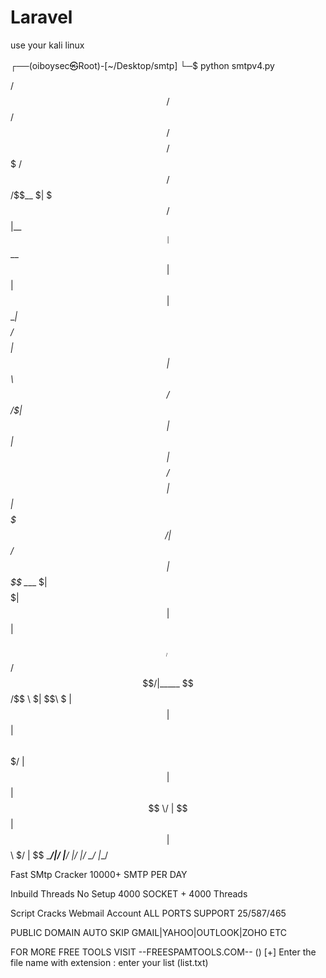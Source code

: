 # Laravel

use your kali linux

┌──(oiboysec㉿Root)-[~/Desktop/smtp]
└─$ python smtpv4.py      
       

  /$$$$$$ /$$      /$$/$$$$$$$$/$$$$$$$                  /$$   /$$
 /$$__  $| $$$    /$$|__  $$__| $$__  $$                | $$  | $$
| $$  \__| $$$$  /$$$$  | $$  | $$  \ $$       /$$    /$| $$  | $$
|  $$$$$$| $$ $$/$$ $$  | $$  | $$$$$$$/      |  $$  /$$| $$$$$$$$
 \____  $| $$  $$$| $$  | $$  | $$____/        \  $$/$$/|_____  $$
 /$$  \ $| $$\  $ | $$  | $$  | $$              \  $$$/       | $$
|  $$$$$$| $$ \/  | $$  | $$  | $$               \  $/        | $$
 \______/|__/     |__/  |__/  |__/                \_/         |__/
                                                                  
                                                                  
                                                                  
                                                                  

Fast SMtp Cracker                                       10000+ SMTP PER DAY                                 

Inbuild Threads No Setup                                4000 SOCKET + 4000 Threads      

Script Cracks Webmail Account                           ALL PORTS SUPPORT 25/587/465

PUBLIC DOMAIN AUTO SKIP                                 GMAIL|YAHOO|OUTLOOK|ZOHO ETC



FOR MORE FREE TOOLS VISIT  --FREESPAMTOOLS.COM-- ()
[+] Enter the file name with extension : enter your list (list.txt)
